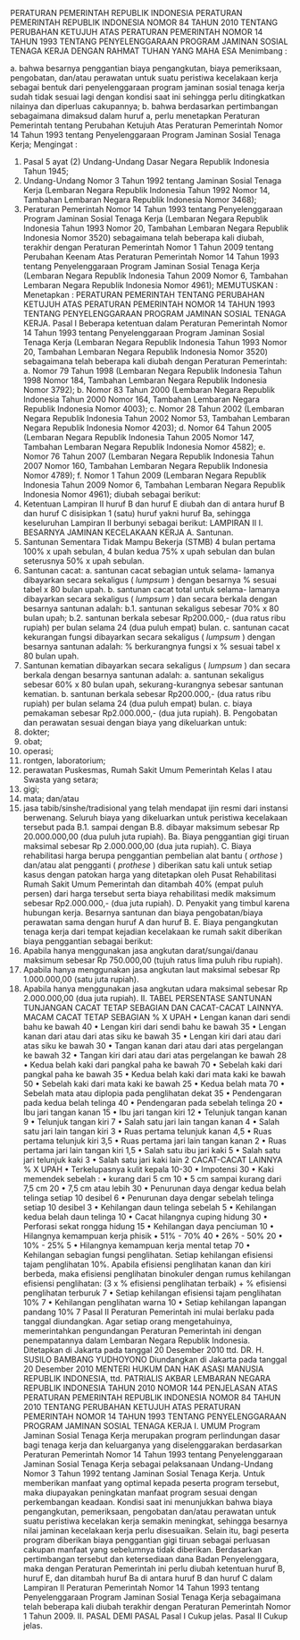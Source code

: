  PERATURAN PEMERINTAH REPUBLIK INDONESIA PERATURAN PEMERINTAH REPUBLIK INDONESIA NOMOR 84 TAHUN 2010 TENTANG PERUBAHAN KETUJUH ATAS PERATURAN PEMERINTAH NOMOR 14 TAHUN 1993 TENTANG PENYELENGGARAAN PROGRAM JAMINAN SOSIAL TENAGA KERJA
DENGAN RAHMAT TUHAN YANG MAHA ESA
Menimbang :

a. bahwa besarnya penggantian biaya pengangkutan, biaya pemeriksaan, pengobatan, dan/atau perawatan untuk suatu peristiwa kecelakaan kerja sebagai bentuk dari penyelenggaraan program jaminan sosial tenaga kerja sudah tidak sesuai lagi dengan kondisi saat ini sehingga perlu ditingkatkan nilainya dan diperluas cakupannya;
b. bahwa berdasarkan pertimbangan sebagaimana dimaksud dalam huruf a, perlu menetapkan Peraturan Pemerintah tentang Perubahan Ketujuh Atas Peraturan Pemerintah Nomor 14 Tahun 1993 tentang Penyelenggaraan Program Jaminan Sosial Tenaga Kerja;
Mengingat :

1. Pasal 5 ayat (2) Undang-Undang Dasar Negara Republik Indonesia Tahun 1945;
2. Undang-Undang Nomor 3 Tahun 1992 tentang Jaminan Sosial Tenaga Kerja (Lembaran Negara Republik Indonesia Tahun 1992 Nomor 14, Tambahan Lembaran Negara Republik Indonesia Nomor 3468);
3. Peraturan Pemerintah Nomor 14 Tahun 1993 tentang Penyelenggaraan Program Jaminan Sosial Tenaga Kerja (Lembaran Negara Republik Indonesia Tahun 1993 Nomor 20, Tambahan Lembaran Negara Republik Indonesia Nomor 3520) sebagaimana telah beberapa kali diubah, terakhir dengan Peraturan Pemerintah Nomor 1 Tahun 2009 tentang Perubahan Keenam Atas Peraturan Pemerintah Nomor 14 Tahun 1993 tentang Penyelenggaraan Program Jaminan Sosial Tenaga Kerja (Lembaran Negara Republik Indonesia Tahun 2009 Nomor 6, Tambahan Lembaran Negara Republik Indonesia Nomor 4961);
MEMUTUSKAN :
 Menetapkan : PERATURAN PEMERINTAH TENTANG PERUBAHAN KETUJUH ATAS PERATURAN PEMERINTAH NOMOR 14 TAHUN 1993 TENTANG PENYELENGGARAAN PROGRAM JAMINAN SOSIAL TENAGA KERJA.
Pasal I
Beberapa ketentuan dalam Peraturan Pemerintah Nomor 14 Tahun 1993 tentang Penyelenggaraan Program Jaminan Sosial Tenaga Kerja (Lembaran Negara Republik Indonesia Tahun 1993 Nomor 20, Tambahan Lembaran Negara Republik Indonesia Nomor 3520) sebagaimana telah beberapa kali diubah dengan Peraturan Pemerintah:
a. Nomor 79 Tahun 1998 (Lembaran Negara Republik Indonesia Tahun 1998 Nomor 184, Tambahan Lembaran Negara Republik Indonesia Nomor 3792);
b. Nomor 83 Tahun 2000 (Lembaran Negara Republik Indonesia Tahun 2000 Nomor 164, Tambahan Lembaran Negara Republik Indonesia Nomor 4003);
c. Nomor 28 Tahun 2002 (Lembaran Negara Republik Indonesia Tahun 2002 Nomor 53, Tambahan Lembaran Negara Republik Indonesia Nomor 4203);
d. Nomor 64 Tahun 2005 (Lembaran Negara Republik Indonesia Tahun 2005 Nomor 147, Tambahan Lembaran Negara Republik Indonesia Nomor 4582);
e. Nomor 76 Tahun 2007 (Lembaran Negara Republik Indonesia Tahun 2007 Nomor 160, Tambahan Lembaran Negara Republik Indonesia Nomor 4789);
f. Nomor 1 Tahun 2009 (Lembaran Negara Republik Indonesia Tahun 2009 Nomor 6, Tambahan Lembaran Negara Republik Indonesia Nomor 4961); diubah sebagai berikut:
1. Ketentuan Lampiran II huruf B dan huruf E diubah dan di antara huruf B dan huruf C disisipkan 1 (satu) huruf yakni huruf Ba, sehingga keseluruhan Lampiran II berbunyi sebagai berikut: LAMPIRAN II I. BESARNYA JAMINAN KECELAKAAN KERJA A. Santunan.
1. Santunan Sementara Tidak Mampu Bekerja (STMB) 4 bulan pertama 100% x upah sebulan, 4 bulan kedua 75% x upah sebulan dan bulan seterusnya 50% x upah sebulan.
2. Santunan cacat:
a. santunan cacat sebagian untuk selama- lamanya dibayarkan secara sekaligus ( _lumpsum_ ) dengan besarnya % sesuai tabel x 80 bulan upah.
b. santunan cacat total untuk selama- lamanya dibayarkan secara sekaligus ( _lumpsum_ ) dan secara berkala dengan besarnya santunan adalah:
b.1. santunan sekaligus sebesar 70% x 80 bulan upah;
b.2. santunan berkala sebesar Rp200.000,- (dua ratus ribu rupiah) per bulan selama 24 (dua puluh empat) bulan.
c. santunan cacat kekurangan fungsi dibayarkan secara sekaligus ( _lumpsum_ ) dengan besarnya santunan adalah: % berkurangnya fungsi x % sesuai tabel x 80 bulan upah.
3. Santunan kematian dibayarkan secara sekaligus ( _lumpsum_ ) dan secara berkala dengan besarnya santunan adalah:
a. santunan sekaligus sebesar 60% x 80 bulan upah, sekurang-kurangnya sebesar santunan kematian.
b. santunan berkala sebesar Rp200.000,- (dua ratus ribu rupiah) per bulan selama 24 (dua puluh empat) bulan.
c. biaya pemakaman sebesar Rp2.000.000,- (dua juta rupiah). B. Pengobatan dan perawatan sesuai dengan biaya yang dikeluarkan untuk:
1. dokter;
2. obat;
3. operasi;
4. rontgen, laboratorium;
5. perawatan Puskesmas, Rumah Sakit Umum Pemerintah Kelas I atau Swasta yang setara;
6. gigi;
7. mata; dan/atau
8. jasa tabib/sinshe/tradisional yang telah mendapat ijin resmi dari instansi berwenang. Seluruh biaya yang dikeluarkan untuk peristiwa kecelakaan tersebut pada B.1. sampai dengan B.8. dibayar maksimum sebesar Rp 20.000.000,00 (dua puluh juta rupiah). Ba. Biaya penggantian gigi tiruan maksimal sebesar Rp 2.000.000,00 (dua juta rupiah). C. Biaya rehabilitasi harga berupa penggantian pembelian alat bantu ( _orthose_ ) dan/atau alat pengganti ( _prothese_ ) diberikan satu kali untuk setiap kasus dengan patokan harga yang ditetapkan oleh Pusat Rehabilitasi Rumah Sakit Umum Pemerintah dan ditambah 40% (empat puluh persen) dari harga tersebut serta biaya rehabilitasi medik maksimum sebesar Rp2.000.000,- (dua juta rupiah). D. Penyakit yang timbul karena hubungan kerja. Besarnya santunan dan biaya pengobatan/biaya perawatan sama dengan huruf A dan huruf B. E. Biaya pengangkutan tenaga kerja dari tempat kejadian kecelakaan ke rumah sakit diberikan biaya penggantian sebagai berikut:
1. Apabila hanya menggunakan jasa angkutan darat/sungai/danau maksimum sebesar Rp 750.000,00 (tujuh ratus lima puluh ribu rupiah).
2. Apabila hanya menggunakan jasa angkutan laut maksimal sebesar Rp 1.000.000,00 (satu juta rupiah).
3. Apabila hanya menggunakan jasa angkutan udara maksimal sebesar Rp 2.000.000,00 (dua juta rupiah). II. TABEL PERSENTASE SANTUNAN TUNJANGAN CACAT TETAP SEBAGIAN DAN CACAT-CACAT LAINNYA. MACAM CACAT TETAP SEBAGIAN % X UPAH • Lengan kanan dari sendi bahu ke bawah 40 • Lengan kiri dari sendi bahu ke bawah 35 • Lengan kanan dari atau dari atas siku ke bawah 35 • Lengan kiri dari atau dari atas siku ke bawah 30 • Tangan kanan dari atau dari atas pergelangan ke bawah 32 • Tangan kiri dari atau dari atas pergelangan ke bawah 28 • Kedua belah kaki dari pangkal paha ke bawah 70 • Sebelah kaki dari pangkal paha ke bawah 35 • Kedua belah kaki dari mata kaki ke bawah 50 • Sebelah kaki dari mata kaki ke bawah 25 • Kedua belah mata 70 • Sebelah mata atau diplopia pada penglihatan dekat 35 • Pendengaran pada kedua belah telinga 40 • Pendengaran pada sebelah telinga 20 • Ibu jari tangan kanan 15 • Ibu jari tangan kiri 12 • Telunjuk tangan kanan 9 • Telunjuk tangan kiri 7 • Salah satu jari lain tangan kanan 4 • Salah satu jari lain tangan kiri 3 • Ruas pertama telunjuk kanan 4,5 • Ruas pertama telunjuk kiri 3,5 • Ruas pertama jari lain tangan kanan 2 • Ruas pertama jari lain tangan kiri 1,5 • Salah satu ibu jari kaki 5 • Salah satu jari telunjuk kaki 3 • Salah satu jari kaki lain 2 CACAT-CACAT LAINNYA % X UPAH • Terkelupasnya kulit kepala 10-30 • Impotensi 30 • Kaki memendek sebelah : • kurang dari 5 cm 10 • 5 cm sampai kurang dari 7,5 cm 20 • 7,5 cm atau lebih 30 • Penurunan daya dengar kedua belah telinga setiap 10 desibel 6 • Penurunan daya dengar sebelah telinga setiap 10 desibel 3 • Kehilangan daun telinga sebelah 5 • Kehilangan kedua belah daun telinga 10 • Cacat hilangnya cuping hidung 30 • Perforasi sekat rongga hidung 15 • Kehilangan daya penciuman 10 • Hilangnya kemampuan kerja phisik • 51% - 70% 40 • 26% - 50% 20 • 10% - 25% 5 • Hilangnya kemampuan kerja mental tetap 70 • Kehilangan sebagian fungsi penglihatan. Setiap kehilangan efisiensi tajam penglihatan 10%. Apabila efisiensi penglihatan kanan dan kiri berbeda, maka efisiensi penglihatan binokuler dengan rumus kehilangan efisiensi penglihatan: (3 x % efisiensi penglihatan terbaik) + % efisiensi penglihatan terburuk 7 • Setiap kehilangan efisiensi tajam penglihatan 10% 7 • Kehilangan penglihatan warna 10 • Setiap kehilangan lapangan pandang 10% 7
Pasal II
Peraturan Pemerintah ini mulai berlaku pada tanggal diundangkan.
Agar setiap orang mengetahuinya, memerintahkan pengundangan Peraturan Pemerintah ini dengan penempatannya dalam Lembaran Negara Republik Indonesia. Ditetapkan di Jakarta pada tanggal 20 Desember 2010 ttd. DR. H. SUSILO BAMBANG YUDHOYONO Diundangkan di Jakarta pada tanggal 20 Desember 2010 MENTERI HUKUM DAN HAK ASASI MANUSIA REPUBLIK INDONESIA, ttd. PATRIALIS AKBAR LEMBARAN NEGARA REPUBLIK INDONESIA TAHUN 2010 NOMOR 144 PENJELASAN ATAS PERATURAN PEMERINTAH REPUBLIK INDONESIA NOMOR 84 TAHUN 2010 TENTANG PERUBAHAN KETUJUH ATAS PERATURAN PEMERINTAH NOMOR 14 TAHUN 1993 TENTANG PENYELENGGARAAN PROGRAM JAMINAN SOSIAL TENAGA KERJA I. UMUM Program Jaminan Sosial Tenaga Kerja merupakan program perlindungan dasar bagi tenaga kerja dan keluarganya yang diselenggarakan berdasarkan Peraturan Pemerintah Nomor 14 Tahun 1993 tentang Penyelenggaraan Jaminan Sosial Tenaga Kerja sebagai pelaksanaan Undang-Undang Nomor 3 Tahun 1992 tentang Jaminan Sosial Tenaga Kerja. Untuk memberikan manfaat yang optimal kepada peserta program tersebut, maka diupayakan peningkatan manfaat program sesuai dengan perkembangan keadaan. Kondisi saat ini menunjukkan bahwa biaya pengangkutan, pemeriksaan, pengobatan dan/atau perawatan untuk suatu peristiwa kecelakan kerja semakin meningkat, sehingga besarnya nilai jaminan kecelakaan kerja perlu disesuaikan. Selain itu, bagi peserta program diberikan biaya penggantian gigi tiruan sebagai perluasan cakupan manfaat yang sebelumnya tidak diberikan. Berdasarkan pertimbangan tersebut dan ketersediaan dana Badan Penyelenggara, maka dengan Peraturan Pemerintah ini perlu diubah ketentuan huruf B, huruf E, dan ditambah huruf Ba di antara huruf B dan huruf C dalam Lampiran II Peraturan Pemerintah Nomor 14 Tahun 1993 tentang Penyelenggaraan Program Jaminan Sosial Tenaga Kerja sebagaimana telah beberapa kali diubah terakhir dengan Peraturan Pemerintah Nomor 1 Tahun 2009. II. PASAL DEMI PASAL
Pasal I
Cukup jelas.
Pasal II
Cukup jelas.